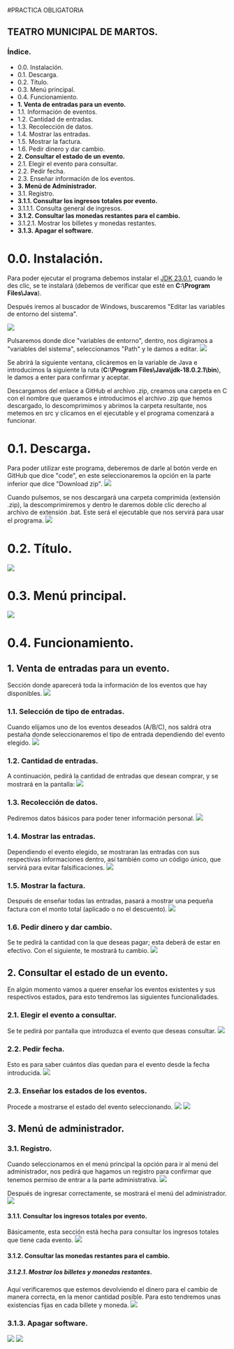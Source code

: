 #PRACTICA OBLIGATORIA
## TEATRO MUNICIPAL DE MARTOS.
### Índice.
- 0.0. Instalación.
- 0.1. Descarga.
- 0.2. Título.
- 0.3. Menú principal.
- 0.4. Funcionamiento.
- **1. Venta de entradas para un evento.**
- 1.1. Información de eventos.
- 1.2. Cantidad de entradas.
- 1.3. Recolección de datos.
- 1.4. Mostrar las entradas.
- 1.5. Mostrar la factura.
- 1.6. Pedir dinero y dar cambio.
- **2. Consultar el estado de un evento.**
- 2.1. Elegir el evento para consultar.
- 2.2. Pedir fecha.
- 2.3. Enseñar información de los eventos.
- **3. Menú de Administrador.**
- 3.1. Registro.
- **3.1.1. Consultar los ingresos totales por evento.**
- 3.1.1.1. Consulta general de ingresos.
- **3.1.2. Consultar las monedas restantes para el cambio.**
- 3.1.2.1. Mostrar los billetes y monedas restantes.
- **3.1.3. Apagar el software.**

# 0.0. Instalación.
Para poder ejecutar el programa debemos instalar el [JDK 23.0.1](http://https://download.oracle.com/java/23/latest/jdk-23_windows-x64_bin.exe "JDK 23.0.1"), cuando le des clic, se te instalará (debemos de verificar que esté en **C:\Program Files\Java**).

Después iremos al buscador de Windows, buscaremos "Editar las variables de entorno del sistema".

![](https://media.discordapp.net/attachments/1285298181797576846/1306357505328156672/image.png?ex=67365fbc&is=67350e3c&hm=0316a0ae44b4d9ba94dc3f5a75712fa4eb4ccf28688c1ff0a3c2e7c2b3f07852&=&format=webp&quality=lossless&width=550&height=600)


Pulsaremos donde dice "variables de entorno", dentro, nos digiramos a "variables del sistema", seleccionamos "Path" y le damos a editar.
![](https://media.discordapp.net/attachments/1285298181797576846/1306358824403337216/image.png?ex=673660f6&is=67350f76&hm=41f15adcfa5524b781a30715a235165f5079f1940f2b6c5b6c2ebe2c886667d8&=&format=webp&quality=lossless&width=718&height=331)

Se abrirá la siguiente ventana, clicáremos en la variable de Java e introducimos la siguiente la ruta (**C:\Program Files\Java\jdk-18.0.2.1\bin**), le damos a enter para confirmar y aceptar.

Descargamos del enlace a GitHub el archivo .zip, creamos una carpeta en C con el nombre que queramos e introducimos el archivo .zip que hemos descargado, lo descomprimimos y abrimos la carpeta resultante, nos metemos en src y clicamos en el ejecutable y el programa comenzará a funcionar.


# 0.1. Descarga.
Para poder utilizar este programa, deberemos de darle al botón verde en GitHub que dice "code", en este seleccionaremos la opción en la parte inferior que dice "Download zip".
![](https://media.discordapp.net/attachments/1285298181797576846/1306608106134048859/image.png?ex=67374920&is=6735f7a0&hm=9717dd6f6b8aed4f0f72afe080e8438c84000ce549b86fb8855b933cbdf491fc&=&format=webp&quality=lossless)

Cuando pulsemos, se nos descargará una carpeta comprimida (extensión .zip), la descomprimiremos y dentro le daremos doble clic derecho al archivo de extensión .bat. Este será el ejecutable que nos servirá para usar el programa.
![](https://media.discordapp.net/attachments/1285298181797576846/1306611922766139516/image.png?ex=67374cae&is=6735fb2e&hm=420895aa1ad84d1375996cf2d21ce9e5197ddd5d6018f2ff0e2b0d9625992c23&=&format=webp&quality=lossless)


# 0.2. Título.
![](https://media.discordapp.net/attachments/1285298181797576846/1306350494154752020/image.png?ex=67365934&is=673507b4&hm=e6c13623f4ab82027b7650d3629b873b5fc11080f231e7113439559adb671596&=&format=webp&quality=lossless&width=718&height=557)


# 0.3. Menú principal.
![](https://media.discordapp.net/attachments/1285298181797576846/1306351360144576533/image.png?ex=67365a03&is=67350883&hm=9044bc32a9a1aa4339558630a4547dbee3dccca0c2bbc916a50b8c798fecbc94&=&format=webp&quality=lossless&width=715&height=237)


# 0.4. Funcionamiento.

## 1. Venta de entradas para un evento.
Sección donde aparecerá toda la información de los eventos que hay disponibles.
![](https://media.discordapp.net/attachments/1285298181797576846/1306351469678825553/image.png?ex=67365a1d&is=6735089d&hm=dd4ecce746248c6cb55cd576be81aebf824aaf3217b841db66e429f07ea49de1&=&format=webp&quality=lossless&width=718&height=110)


### 1.1. Selección de tipo de entradas.
Cuando elijamos uno de los eventos deseados (A/B/C), nos saldrá otra pestaña donde seleccionaremos el tipo de entrada dependiendo del evento elegido.
![](https://media.discordapp.net/attachments/1285298181797576846/1306351596346671244/image.png?ex=673702fb&is=6735b17b&hm=4f0646a6a9992465342b116c3c1f3d2d54518e7de76468f6f10e8eb2fe0ebb5b&=&format=webp&quality=lossless)


### 1.2. Cantidad de entradas.
A continuación, pedirá la cantidad de entradas que desean comprar, y se mostrará en la pantalla:
![](https://media.discordapp.net/attachments/1285298181797576846/1306351737778602096/image.png?ex=6737031d&is=6735b19d&hm=d1b60b2a931115aa5a12215029064ea996385a722be6033d614f1db6db3f3855&=&format=webp&quality=lossless)


### 1.3. Recolección de datos.
Pediremos datos básicos para poder tener información personal.
![](https://media.discordapp.net/attachments/1285298181797576846/1306352078997684297/image.png?ex=6737036e&is=6735b1ee&hm=58936b170dbfe9471fa8d96cc22a2432906b6f61d770efaa89fe98418bfeaacc&=&format=webp&quality=lossless&width=722&height=139)


### 1.4. Mostrar las entradas.
Dependiendo el evento elegido, se mostraran las entradas con sus respectivas informaciones dentro, así también como un código único, que servirá para evitar falsificaciones.
![](https://media.discordapp.net/attachments/1285298181797576846/1306352176204873839/image.png?ex=67370385&is=6735b205&hm=fd2b16ae886cf56cb1bf43899a8aae74d789e5ddd8d95e6b5e18737f96c570a3&=&format=webp&quality=lossless&width=718&height=282)


### 1.5. Mostrar la factura.
Después de enseñar todas las entradas, pasará a mostrar una pequeña factura con el monto total (aplicado o no el descuento).
![](https://media.discordapp.net/attachments/1285298181797576846/1306352460993921106/image.png?ex=673703c9&is=6735b249&hm=cbf09051277e0b017302bf2c3a0685bd0d501b8af3c92a6ae2066b3fce29db6a&=&format=webp&quality=lossless&width=637&height=268)


### 1.6. Pedir dinero y dar cambio.
Se te pedirá la cantidad con la que deseas pagar; esta deberá de estar en efectivo. Con el siguiente, te mostrará tu cambio.
![](https://media.discordapp.net/attachments/1285298181797576846/1306352599548825640/image.png?ex=673703ea&is=6735b26a&hm=01e91048a1e58b923c44774bf819d1da6077d29476f50ea6ba7c2765a5ae2256&=&format=webp&quality=lossless&width=718&height=80)


## 2. Consultar el estado de un evento.
En algún momento vamos a querer enseñar los eventos existentes y sus respectivos estados, para esto tendremos las siguientes funcionalidades.


### 2.1. Elegir el evento a consultar.
Se te pedirá por pantalla que introduzca el evento que deseas consultar.
![](https://media.discordapp.net/attachments/1285298181797576846/1306353355081121904/image.png?ex=6737049e&is=6735b31e&hm=64a01a2e3138ab8120ad03cdc2bdb2da902f9deeebb707354563a099af1c1d09&=&format=webp&quality=lossless&width=718&height=227)


### 2.2. Pedir fecha.
Esto es para saber cuántos días quedan para el evento desde la fecha introducida.
![](https://media.discordapp.net/attachments/1285298181797576846/1306353428334776346/image.png?ex=673704b0&is=6735b330&hm=506160b31630cc59e1fc99a52bdeb68ae38cac1932bde76e4c1d17f73e87acdc&=&format=webp&quality=lossless&width=718&height=25)


### 2.3. Enseñar los estados de los eventos.
Procede a mostrarse el estado del evento seleccionando.
![](https://media.discordapp.net/attachments/1285298181797576846/1306353515026841621/image.png?ex=673704c4&is=6735b344&hm=05313be252ede381204bb36fd06435c113be46949faf7a4b2620d8b162628183&=&format=webp&quality=lossless&width=393&height=343)
![](https://media.discordapp.net/attachments/1285298181797576846/1306355417261015200/image.png?ex=6737068a&is=6735b50a&hm=7bb160800a1f607d224c27b334a5f09969dcf8126214e7c14cb5e71a6f1127f3&=&format=webp&quality=lossless&width=671&height=166)


## 3. Menú de administrador.

### 3.1. Registro.
Cuando seleccionamos en el menú principal la opción para ir al menú del administrador, nos pedirá que hagamos un registro para confirmar que tenemos permiso de entrar a la parte administrativa.
![](https://media.discordapp.net/attachments/1285298181797576846/1306355702578675772/image.png?ex=673706ce&is=6735b54e&hm=d1425ce0b27dfd04ffd69c7d0e075bdc4f250f3d1d333f8641b7c71b9126e438&=&format=webp&quality=lossless&width=460&height=201)

Después de ingresar correctamente, se mostrará el menú del administrador.
![](https://media.discordapp.net/attachments/1285298181797576846/1306355827107434516/image.png?ex=673706ec&is=6735b56c&hm=e6f1d0fcc1bc93606f41370a3f5360b20045c2252f76609939aaee03bbd694b1&=&format=webp&quality=lossless&width=718&height=228)


#### 3.1.1. Consultar los ingresos totales por evento.
Básicamente, esta sección está hecha para consultar los ingresos totales que tiene cada evento.
![](https://media.discordapp.net/attachments/1285298181797576846/1306355983601111225/image.png?ex=67370711&is=6735b591&hm=a64e928a01afc36a8291275950bbb94f7084c98cc09dc2b080a1b364a7fc1bcb&=&format=webp&quality=lossless&width=718&height=180)


#### 3.1.2. Consultar las monedas restantes para el cambio.

##### 3.1.2.1. Mostrar los billetes y monedas restantes.
Aquí verificaremos que estemos devolviendo el dinero para el cambio de manera correcta, en la menor cantidad posible. Para esto tendremos unas existencias fijas en cada billete y moneda.
![](https://media.discordapp.net/attachments/1285298181797576846/1306356275289788467/image.png?ex=67370756&is=6735b5d6&hm=5e2231e1e8b61dac399ff57005a8b0559d863c340448af5ef6a6a5f3ccde848e&=&format=webp&quality=lossless&width=542&height=600)


### 3.1.3. Apagar software.
![](https://media.discordapp.net/attachments/1285298181797576846/1306356531629129849/image.png?ex=67370794&is=6735b614&hm=f9060e16625236bd2b2c9ef510d52986ec2bee9c35cd5962bbb70665ce591b5a&=&format=webp&quality=lossless&width=718&height=297)
![](https://media.discordapp.net/attachments/1285298181797576846/1306356601900236933/image.png?ex=673707a4&is=6735b624&hm=2c7fed7f634dbdabaf4c32dd84afb228ee887dc5ef51bbd4ef508d3c5b57bdc0&=&format=webp&quality=lossless&width=437&height=118)
